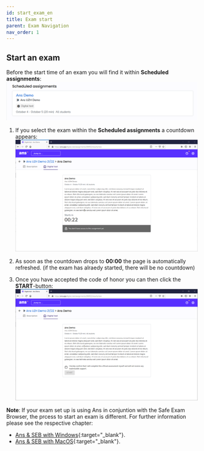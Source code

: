 ```yaml
---
id: start_exam_en
title: Exam start
parent: Exam Navigation
nav_order: 1
---
```


## Start an exam

Before the start time of an exam you will find it within **Scheduled assignments**:
[![Prüfungstarten-ScheduledAssignement](assets/assignment-scheduled.png)](assets/assignment-scheduled.png)

1. If you select the exam within the **Scheduled assignments** a countdown appears:
[![Prüfungstarten-Countdown](assets/assignment-countdown-2.png)](assets/assignment-countdown-2.png)

1. As soon as the countdown drops to **00:00** the page is automatically refreshed. (if the exam has alraedy started, there will be no countdown)

1. Once you have accepted the code of honor you can then click the **START**-button:
[![Prüfungstarten-Start](assets/assignment-code-of-honor.png)](assets/assignment-code-of-honor.png)

**Note**: If your exam set up is using Ans in conjuntion with the Safe Exam Browser, the prcess to start an exam is different. For further information please see the respective chapter:
* [Ans & SEB with Windows](https://uzh-oec.github.io/ans-en/exam_seb_ans_win_en.html){:target="_blank"}.
* [Ans & SEB with MacOS](https://uzh-oec.github.io/ans-en/exam_seb_ans_mac_en.html){:target="_blank"}.

